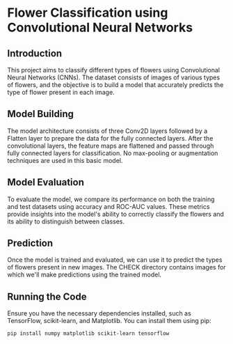 # Flower Classification using Convolutional Neural Networks

## Introduction

This project aims to classify different types of flowers using Convolutional Neural Networks (CNNs). The dataset consists of images of various types of flowers, and the objective is to build a model that accurately predicts the type of flower present in each image.

## Model Building

The model architecture consists of three Conv2D layers followed by a Flatten layer to prepare the data for the fully connected layers. After the convolutional layers, the feature maps are flattened and passed through fully connected layers for classification. No max-pooling or augmentation techniques are used in this basic model.

## Model Evaluation

To evaluate the model, we compare its performance on both the training and test datasets using accuracy and ROC-AUC values. These metrics provide insights into the model's ability to correctly classify the flowers and its ability to distinguish between classes.

## Prediction

Once the model is trained and evaluated, we can use it to predict the types of flowers present in new images. The CHECK directory contains images for which we'll make predictions using the trained model.

## Running the Code

Ensure you have the necessary dependencies installed, such as TensorFlow, scikit-learn, and Matplotlib. You can install them using pip:

```bash
pip install numpy matplotlib scikit-learn tensorflow
